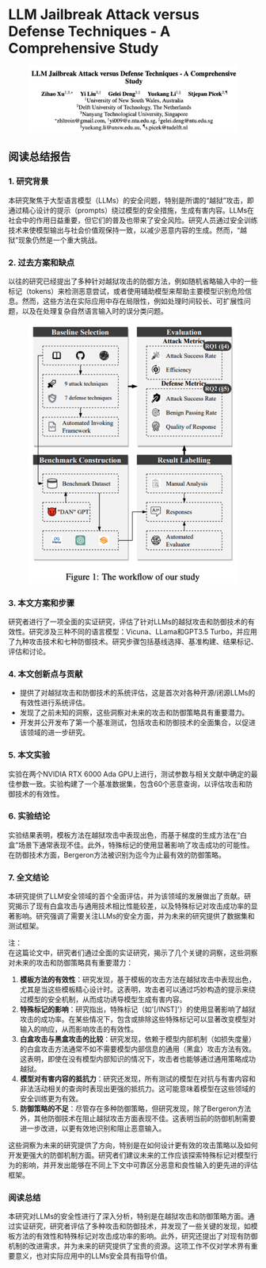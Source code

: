 # LLM Jailbreak Attack versus Defense Techniques - A Comprehensive Study

<figure><img src="../.gitbook/assets/image (5) (1) (1) (1) (1) (1) (1) (1) (1) (1) (1) (1) (1) (1).png" alt=""><figcaption></figcaption></figure>

## 阅读总结报告

### 1. 研究背景

本研究聚焦于大型语言模型（LLMs）的安全问题，特别是所谓的“越狱”攻击，即通过精心设计的提示（prompts）绕过模型的安全措施，生成有害内容。LLMs在社会中的作用日益重要，但它们的普及也带来了安全风险。研究人员通过安全训练技术来使模型输出与社会价值观保持一致，以减少恶意内容的生成。然而，“越狱”现象仍然是一个重大挑战。

### 2. 过去方案和缺点

以往的研究已经提出了多种针对越狱攻击的防御方法，例如随机省略输入中的一些标记（tokens）来检测恶意尝试，或者使用辅助模型来帮助主要模型识别危险信息。然而，这些方法在实际应用中存在局限性，例如处理时间较长、可扩展性问题，以及在处理复杂自然语言输入时的误分类问题。

<figure><img src="../.gitbook/assets/image (6) (1) (1) (1) (1) (1) (1) (1) (1) (1) (1) (1) (1).png" alt=""><figcaption></figcaption></figure>

### 3. 本文方案和步骤

研究者进行了一项全面的实证研究，评估了针对LLMs的越狱攻击和防御技术的有效性。研究涉及三种不同的语言模型：Vicuna、LLama和GPT3.5 Turbo，并应用了九种攻击技术和七种防御技术。研究步骤包括基线选择、基准构建、结果标记、评估和讨论。

### 4. 本文创新点与贡献

* 提供了对越狱攻击和防御技术的系统评估，这是首次对各种开源/闭源LLMs的有效性进行系统评估。
* 发现了之前未知的洞察，这些洞察对未来的攻击和防御策略具有重要潜力。
* 开发并公开发布了第一个基准测试，包括攻击和防御技术的全面集合，以促进该领域的进一步研究。

### 5. 本文实验

实验在两个NVIDIA RTX 6000 Ada GPU上进行，测试参数与相关文献中确定的最佳参数一致。实验构建了一个基准数据集，包含60个恶意查询，以评估攻击和防御技术的有效性。

### 6. 实验结论

实验结果表明，模板方法在越狱攻击中表现出色，而基于梯度的生成方法在“白盒”场景下通常表现不佳。此外，特殊标记的使用显著影响了攻击成功的可能性。在防御技术方面，Bergeron方法被识别为迄今为止最有效的防御策略。

### 7. 全文结论

本研究提供了LLM安全领域的首个全面评估，并为该领域的发展做出了贡献。研究揭示了现有白盒攻击与通用技术相比性能较差，以及特殊标记对攻击成功率的显著影响。研究强调了需要关注LLMs的安全方面，并为未来的研究提供了数据集和测试框架。



注：\
在这篇论文中，研究者们通过全面的实证研究，揭示了几个关键的洞察，这些洞察对未来的攻击和防御策略具有重要潜力：

1. **模板方法的有效性**：研究发现，基于模板的攻击方法在越狱攻击中表现出色，尤其是当这些模板精心设计时。这表明，攻击者可以通过巧妙构造的提示来绕过模型的安全机制，从而成功诱导模型生成有害内容。
2. **特殊标记的影响**：研究指出，特殊标记（如'\[/INST]'）的使用显著影响了越狱攻击的成功率。在某些情况下，包含或排除这些特殊标记可以显著改变模型对输入的响应，从而影响攻击的有效性。
3. **白盒攻击与黑盒攻击的比较**：研究发现，依赖于模型内部机制（如损失度量）的白盒攻击方法通常不如不需要模型内部信息的通用（黑盒）攻击方法有效。这表明，即使在没有模型内部知识的情况下，攻击者也能够通过通用策略成功越狱。
4. **模型对有害内容的抵抗力**：研究还发现，所有测试的模型在对抗与有害内容和非法活动相关的查询时表现出更强的抵抗力。这可能意味着模型在这些领域的安全训练更为有效。
5. **防御策略的不足**：尽管存在多种防御策略，但研究发现，除了Bergeron方法外，其他防御技术在阻止越狱攻击方面表现不佳。这表明当前的防御机制需要进一步改进，以更有效地识别和阻止恶意输入。

这些洞察为未来的研究提供了方向，特别是在如何设计更有效的攻击策略以及如何开发更强大的防御机制方面。研究者们建议未来的工作应该探索特殊标记对模型行为的影响，并开发出能够在不同上下文中可靠区分恶意和良性输入的更先进的评估框架。





### 阅读总结

本研究对LLMs的安全性进行了深入分析，特别是在越狱攻击和防御策略方面。通过实证研究，研究者评估了多种攻击和防御技术，并发现了一些关键的发现，如模板方法的有效性和特殊标记对攻击成功率的影响。此外，研究还提出了对现有防御机制的改进需求，并为未来的研究提供了宝贵的资源。这项工作不仅对学术界有重要意义，也对实际应用中的LLMs安全具有指导价值。
